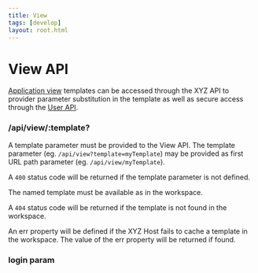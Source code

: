 ```yaml
---
title: View
tags: [develop]
layout: root.html
---
```


# View API

[Application view](/xyz/docs/develop/views/) templates can be accessed through the XYZ API to provider parameter substitution in the template as well as secure access through the [User API](/xyz/docs/develop/api/user).

### /api/view/:template?

A template parameter must be provided to the View API. The template parameter (eg. `/api/view?template=myTemplate`) may be provided as first URL path parameter (eg. `/api/view/myTemplate`).

A `400` status code will be returned if the template parameter is not defined.

The named template must be available as in the workspace.

A `404` status code will be returned if the template is not found in the workspace.

An err property will be defined if the XYZ Host fails to cache a template in the workspace. The value of the err property will be returned if found.



### login param

